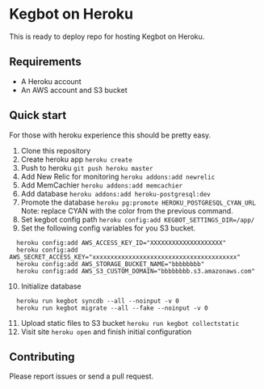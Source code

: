 # Kegbot on Heroku

This is ready to deploy repo for hosting Kegbot on Heroku.

## Requirements

* A Heroku account
* An AWS account and S3 bucket

## Quick start

For those with heroku experience this should be pretty easy.

1. Clone this repository
2. Create heroku app `heroku create`
3. Push to heroku `git push heroku master`
4. Add New Relic for monitoring `heroku addons:add newrelic`
5. Add MemCachier `heroku addons:add memcachier`
6. Add database `heroku addons:add heroku-postgresql:dev`
7. Promote the database `heroku pg:promote HEROKU_POSTGRESQL_CYAN_URL` Note: replace CYAN with the color from the previous command.
8. Set kegbot config path `heroku config:add KEGBOT_SETTINGS_DIR=/app/`
9. Set the following config variables for you S3 bucket.
````
  heroku config:add AWS_ACCESS_KEY_ID="XXXXXXXXXXXXXXXXXXXX"
  heroku config:add AWS_SECRET_ACCESS_KEY="xxxxxxxxxxxxxxxxxxxxxxxxxxxxxxxxxxxxxxxx"
  heroku config:add AWS_STORAGE_BUCKET_NAME="bbbbbbbb"
  heroku config:add AWS_S3_CUSTOM_DOMAIN="bbbbbbbb.s3.amazonaws.com"
````
10. Initialize database
````
  heroku run kegbot syncdb --all --noinput -v 0
  heroku run kegbot migrate --all --fake --noinput -v 0
````
11. Upload static files to S3 bucket `heroku run kegbot collectstatic`
12. Visit site `heroku open` and finish initial configuration

## Contributing

Please report issues or send a  pull request.

